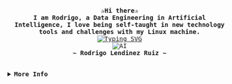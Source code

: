 <!-- Profile -->
<div align="justify">

<!-- Profile -->
  <p align="center">
    <samp>
      <b>
        ✰Hi there✰
      <br>      
        I am Rodrigo, a Data Engineering in Artificial Intelligence, I love being self-taught in new technology tools and challenges with my Linux machine.
      </b>
      <br>
        <a href="https://git.io/typing-svg"><img src="https://readme-typing-svg.demolab.com?font=Fira+Code&pause=1000&color=5DF7A6&width=435&lines=I+like+ducks++%F0%9F%A6%86+but+not+Windows%E2%9D%8C" alt="Typing SVG" /></a>
      <br>
      <img src="Images/AI" alt="AI">
      <br>
      <b>
        ~ Rodrigo Lendinez Ruiz ~
      </b>
    </samp>
  </p>


<br>

<details>
<summary><samp><b>More Info</b></samp></summary>

<h2></h2><br>

<!-- Contact Me -->
<p align="center">
  <samp>  
    You can reach me at <a href="https://www.linkedin.com/in/rodrigolendinez/">LinkedIn</a>
  </samp>
</p>
